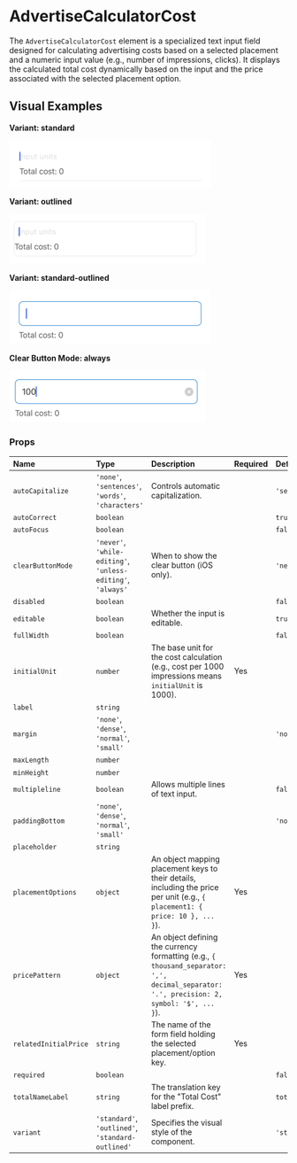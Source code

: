 # AdvertiseCalculatorCost

The `AdvertiseCalculatorCost` element is a specialized text input field designed for calculating advertising costs based on a selected placement and a numeric input value (e.g., number of impressions, clicks). It displays the calculated total cost dynamically based on the input and the price associated with the selected placement option.

## Visual Examples

**Variant: standard**

![Standard variant](../assets/AdvertiseCalculatorCost/standard.png)

**Variant: outlined**

![Outlined variant](../assets/AdvertiseCalculatorCost/outlined.png)

**Variant: standard-outlined**

![Standard Outlined variant](../assets/AdvertiseCalculatorCost/standard-outlined.png)

**Clear Button Mode: always**

![Clear Button Mode Always](../assets/AdvertiseCalculatorCost/clearButtonMode-always.png)

### Props

| Name | Type | Description | Required | Default |
| :--- | :--- | :---------- | :-------- | :------- |
| `autoCapitalize` | `'none'`, `'sentences'`, `'words'`, `'characters'` | Controls automatic capitalization. | | `'sentences'` |
| `autoCorrect` | `boolean` | | | `true` |
| `autoFocus` | `boolean` | | | `false` |
| `clearButtonMode` | `'never'`, `'while-editing'`, `'unless-editing'`, `'always'` | When to show the clear button (iOS only). | | `'never'` |
| `disabled` | `boolean` | | | `false` |
| `editable` | `boolean` | Whether the input is editable. | | `true` |
| `fullWidth` | `boolean` | | | `false` |
| `initialUnit` | `number` | The base unit for the cost calculation (e.g., cost per 1000 impressions means `initialUnit` is 1000). | Yes | |
| `label` | `string` | | | |
| `margin` | `'none'`, `'dense'`, `'normal'`, `'small'` | | | `'normal'` |
| `maxLength` | `number` | | | |
| `minHeight` | `number` | | | |
| `multipleline` | `boolean` | Allows multiple lines of text input. | | `false` |
| `paddingBottom` | `'none'`, `'dense'`, `'normal'`, `'small'` | | | `'normal'` |
| `placeholder` | `string` | | | |
| `placementOptions` | `object` | An object mapping placement keys to their details, including the price per unit (e.g., `{ placement1: { price: 10 }, ... }`). | Yes | |
| `pricePattern` | `object` | An object defining the currency formatting (e.g., `{ thousand_separator: ',', decimal_separator: '.', precision: 2, symbol: '$', ... }`). | Yes | |
| `relatedInitialPrice` | `string` | The name of the form field holding the selected placement/option key. | Yes | |
| `required` | `boolean` | | | `false` |
| `totalNameLabel` | `string` | The translation key for the "Total Cost" label prefix. | | `total_cost` |
| `variant` | `'standard'`, `'outlined'`, `'standard-outlined'` | Specifies the visual style of the component. | | `'standard'` |
